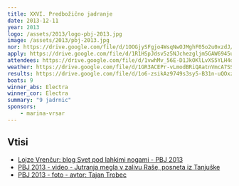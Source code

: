 ```yaml
---
title: XXVI. Predbožično jadranje
date: 2013-12-11
year: 2013
logo: /assets/2013/logo-pbj-2013.jpg
image: /assets/2013/pbj-2013.jpg
nor: https://drive.google.com/file/d/1OOGjySFgjo4WsqNwOJMghF05o2u0xzdJ/view?usp=sharing
apply: https://drive.google.com/file/d/1R1HSpJdsv5z5NJchezgljm5GAW6945ul/view?usp=sharing
attendees: https://drive.google.com/file/d/1vwhMv_56E-D1JkOKlLvXS5YLH4dYjs0P/view?usp=sharing
weather: https://drive.google.com/file/d/1GR3ACEPr-vLmodBRiQAatnVmcA7SS_1v/view?usp=sharing
results: https://drive.google.com/file/d/1o6-zsikAz9749s3sy5-B31n-uQOxzg9N/view?usp=sharing
boats: 9
winner_abs: Electra
winner_cor: Electra
summary: "9 jadrnic"
sponsors:
    - marina-vrsar
---
```


## Vtisi
 - [Lojze Vrenčur: blog Svet pod lahkimi nogami - PBJ 2013](http://ab.vrencur.info/2013/12/xxvi-predbozicno-jadranje.html)
 - [PBJ 2013 - video - Jutranja megla v zalivu Raše, posneta iz Tanjuške](http://www.youtube.com/watch?v=w_fHfpPWJJk)
 - [PBJ 2013 - foto - avtor: Tajan Trobec](https://photos.app.goo.gl/PwyKSyS7VFdVT9uTA)
